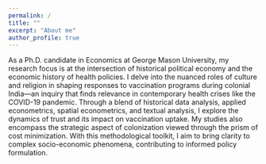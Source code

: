 ```yaml
---
permalink: /
title: ""
excerpt: "About me"
author_profile: true
---
```


As a Ph.D. candidate in Economics at George Mason University, my research focus is at the intersection of historical political economy and the economic history of health policies. I delve into the nuanced roles of culture and religion in shaping responses to vaccination programs during colonial India—an inquiry that finds relevance in contemporary health crises like the COVID-19 pandemic. Through a blend of historical data analysis, applied econometrics, spatial econometrics, and textual analysis, I explore the dynamics of trust and its impact on vaccination uptake. My studies also encompass the strategic aspect of colonization viewed through the prism of cost minimization. With this methodological toolkit, I aim to bring clarity to complex socio-economic phenomena, contributing to informed policy formulation.
